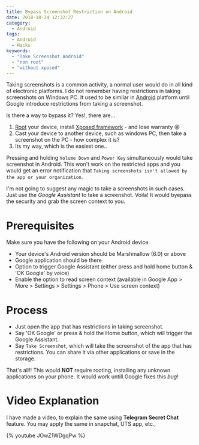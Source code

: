 ```yaml
---
title: Bypass Screenshot Restriction on Android
date: 2018-10-24 12:32:27
category:
  - Android
tags:
  - Android
  - Hacks
keywords:
  - "Take Screenshot Android"
  - "non root"
  - "without xposed"
---
```


Taking screenshots is a common activity, a normal user would do in all kind of electronic platforms.  I do not remember having restrictions in taking screenshots on Windows PC.  It used to be similar in [Android](/Android/f) platform until Google introduce restrictions from taking a screenshot.

Is there a way to bypass it? Yes!, there are...

1. [Root](https://en.wikipedia.org/wiki/Rooting_(Android)) your device, install [Xposed framework](https://forum.xda-developers.com/xposed/xposed-installer-versions-changelog-t2714053) - and lose warranty :stuck_out_tongue_winking_eye:
2. Cast your device to another device, such as windows PC, then take a screenshot on the PC - how complex it is?
3. Its my way, which is the easiest one.. 
<!---more--->
Pressing and holding `Volume Down` and `Power Key` simultaneously would take screenshot in Android.  This won't work on the restricted apps and you would get an error notification that `Taking screenshots isn't allowed by the app or your organization`.

I'm not going to suggest any magic to take a screenshots in such cases.  Just use the _Google Assistant_ to take a screenshot. Voila! It would byepass the security and grab the screen context to you.

# Prerequisites
Make sure you have the following on your Android device.

* Your device's Android version should be Marshmallow (6.0) or above
* Google application should be there
* Option to trigger Google Assistant (either press and hold home button & 'OK Google' by voice)
* Enable the option to read screen context (available in Google App > More > Settings > Settings > Phone > Use screen context)

# Process
* Just open the app that has restrictions in taking screenshot.
* Say 'OK Google' or press & hold the Home button, which will trigger the Google Assistant.
* Say `Take Screenshot`, which will take the screenshot of the app that has restrictions. You can share it via other applications or save in the storage.

That's all!! This would __NOT__ require rooting, installing any unknown applications on your phone. It would work untill Google fixes this _bug_!

# Video Explanation
I have made a video, to explain the same using __Telegram Secret Chat__ feature.  You may apply the same in snapchat, UTS app, etc.,

{% youtube JOwZ1WDgqPw %}

